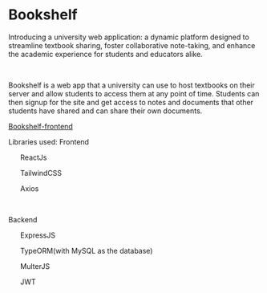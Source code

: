 <H1>Bookshelf</H1>
<p>Introducing a university web application: a dynamic platform designed to streamline textbook sharing, foster collaborative note-taking, and enhance the academic experience for students and educators alike.
</p>
<br>
<p>Bookshelf is a web app that a university can use to host textbooks on their server and allow students to access them at any point of time. Students can then signup for the site and get access to notes and documents that other students have shared and can share their own documents.</p>

[Bookshelf-frontend](https://github.com/AryanTijare/Bookshelf-frontend)
<p>Libraries used: Frontend</p>
<ul>ReactJs</ul>
<ul>TailwindCSS</ul>
<ul>Axios</ul>
<br>
<p>Backend</p>
<ul>ExpressJS</ul>
<ul>TypeORM(with MySQL as the database)</ul>
<ul>MulterJS</ul>
<ul>JWT</ul>
